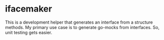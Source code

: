 # ifacemaker

This is a development helper that generates an interface from a structure methods.
My primary use case is to generate go-mocks from interfaces. So, unit testing gets easier.
